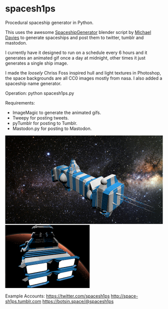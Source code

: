 # spacesh1ps
Procedural spaceship generator in Python.

This uses the awesome <a href="https://github.com/a1studmuffin/SpaceshipGenerator">SpaceshipGenerator</a> blender script by <a href="https://github.com/a1studmuffin">Michael Davies</a> to generate spaceships and post them to twitter, tumblr and mastodon. 

I currently have it designed to run on a schedule every 6 hours and it generates an animated gif once a day at midnight, other times it just generates a single ship image.

I made the *loosely* Chriss Foss inspired hull and light textures in Photoshop, the space backgrounds are all CC0 images mostly from nasa.  I also added a spaceship name generator.

Operation:
python spacesh1ps.py

Requirements:
- ImageMagic to generate the animated gifs.
- Tweepy for posting tweets.
- pyTumblr for posting to Tumblr.
- Mastodon.py for posting to Mastodon.

![Spacesh1p](renders/spacesh1p.png)
![Animated Spacesh1p](renders/animated/animation.gif)
 

Example Accounts:
https://twitter.com/spacesh1ps
http://space-sh1ps.tumblr.com
https://botsin.space/@spacesh1ps
